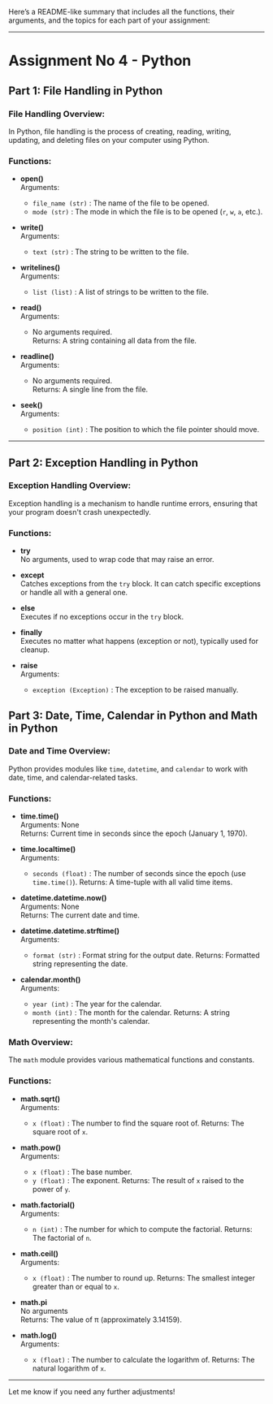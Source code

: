 Here’s a README-like summary that includes all the functions, their arguments, and the topics for each part of your assignment:

---

# Assignment No 4 - Python

## Part 1: File Handling in Python

### File Handling Overview:
In Python, file handling is the process of creating, reading, writing, updating, and deleting files on your computer using Python.

### Functions:
- **open()**  
  Arguments:  
  - `file_name (str)` : The name of the file to be opened.  
  - `mode (str)` : The mode in which the file is to be opened (`r`, `w`, `a`, etc.).
  
- **write()**  
  Arguments:  
  - `text (str)` : The string to be written to the file.  

- **writelines()**  
  Arguments:  
  - `list (list)` : A list of strings to be written to the file.

- **read()**  
  Arguments:  
  - No arguments required.  
  Returns: A string containing all data from the file.

- **readline()**  
  Arguments:  
  - No arguments required.  
  Returns: A single line from the file.

- **seek()**  
  Arguments:  
  - `position (int)` : The position to which the file pointer should move.



---

## Part 2: Exception Handling in Python

### Exception Handling Overview:
Exception handling is a mechanism to handle runtime errors, ensuring that your program doesn't crash unexpectedly.

### Functions:
- **try**  
  No arguments, used to wrap code that may raise an error.
  
- **except**  
  Catches exceptions from the `try` block. It can catch specific exceptions or handle all with a general one.

- **else**  
  Executes if no exceptions occur in the `try` block.

- **finally**  
  Executes no matter what happens (exception or not), typically used for cleanup.

- **raise**  
  Arguments:  
  - `exception (Exception)` : The exception to be raised manually.



## Part 3: Date, Time, Calendar in Python and Math in Python

### Date and Time Overview:
Python provides modules like `time`, `datetime`, and `calendar` to work with date, time, and calendar-related tasks.

### Functions:
- **time.time()**  
  Arguments: None  
  Returns: Current time in seconds since the epoch (January 1, 1970).

- **time.localtime()**  
  Arguments:  
  - `seconds (float)` : The number of seconds since the epoch (use `time.time()`).
  Returns: A time-tuple with all valid time items.

- **datetime.datetime.now()**  
  Arguments: None  
  Returns: The current date and time.

- **datetime.datetime.strftime()**  
  Arguments:  
  - `format (str)` : Format string for the output date.
  Returns: Formatted string representing the date.

- **calendar.month()**  
  Arguments:  
  - `year (int)` : The year for the calendar.
  - `month (int)` : The month for the calendar.
  Returns: A string representing the month's calendar.

### Math Overview:
The `math` module provides various mathematical functions and constants.

### Functions:
- **math.sqrt()**  
  Arguments:  
  - `x (float)` : The number to find the square root of.
  Returns: The square root of `x`.

- **math.pow()**  
  Arguments:  
  - `x (float)` : The base number.
  - `y (float)` : The exponent.
  Returns: The result of `x` raised to the power of `y`.

- **math.factorial()**  
  Arguments:  
  - `n (int)` : The number for which to compute the factorial.
  Returns: The factorial of `n`.

- **math.ceil()**  
  Arguments:  
  - `x (float)` : The number to round up.
  Returns: The smallest integer greater than or equal to `x`.

- **math.pi**  
  No arguments  
  Returns: The value of π (approximately 3.14159).

- **math.log()**  
  Arguments:  
  - `x (float)` : The number to calculate the logarithm of.
  Returns: The natural logarithm of `x`.



---

Let me know if you need any further adjustments!
